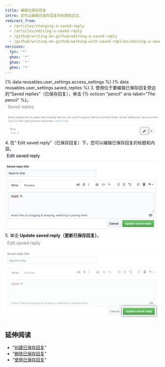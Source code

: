```yaml
---
title: 编辑已保存回复
intro: 您可以编辑已保存回复的标题和正文。
redirect_from:
  - /articles/changing-a-saved-reply
  - /articles/editing-a-saved-reply
  - /github/writing-on-github/editing-a-saved-reply
  - /github/writing-on-github/working-with-saved-replies/editing-a-saved-reply
versions:
  fpt: '*'
  ghes: '*'
  ghae: '*'
  ghec: '*'
---
```


{% data reusables.user_settings.access_settings %}
{% data reusables.user_settings.saved_replies %}
3. 使用位于要编辑已保存回复旁边的“Saved replies”（已保存回复），单击 {% octicon "pencil" aria-label="The pencil" %}。  
   ![编辑已保存回复](/assets/images/help/settings/saved-replies-edit-existing.png)
4. 在“ Edit saved reply”（已保存回复）下，您可以编辑已保存回复的标题和内容。 ![编辑标题和内容](/assets/images/help/settings/saved-replies-edit-existing-content.png)
5. 单击 **Update saved reply（更新已保存回复）**。 ![更新已保存回复](/assets/images/help/settings/saved-replies-save-edit.png)

## 延伸阅读

- "[创建已保存回复](/articles/creating-a-saved-reply)"
- "[删除已保存回复](/articles/deleting-a-saved-reply)"
- "[使用已保存回复](/articles/using-saved-replies)"
